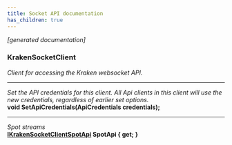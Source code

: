 ```yaml
---
title: Socket API documentation
has_children: true
---
```

*[generated documentation]*  
### KrakenSocketClient  
*Client for accessing the Kraken websocket API.*
  
***
*Set the API credentials for this client. All Api clients in this client will use the new credentials, regardless of earlier set options.*  
**void SetApiCredentials(ApiCredentials credentials);**  
***
*Spot streams*  
**[IKrakenSocketClientSpotApi](SpotApi/IKrakenSocketClientSpotApi.html) SpotApi { get; }**  
